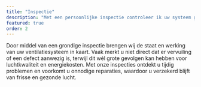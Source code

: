 ```yaml
---
title: "Inspectie"
description: "Met een persoonlijke inspectie controleer ik uw systeem grondig. Problemen komen zo op tijd aan het licht en de luchtkwaliteit blijft op peil."
featured: true
order: 2
---
```


Door middel van een grondige inspectie brengen wij de staat en werking van uw ventilatiesysteem in kaart. Vaak merkt u niet direct dat er vervuiling of een defect aanwezig is, terwijl dit wél grote gevolgen kan hebben voor luchtkwaliteit en energiekosten. Met onze inspecties ontdekt u tijdig problemen en voorkomt u onnodige reparaties, waardoor u verzekerd blijft van frisse en gezonde lucht.